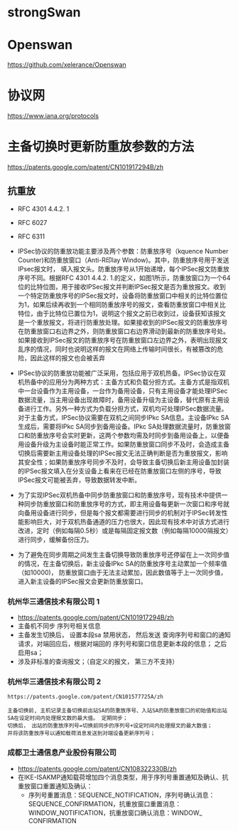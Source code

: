


# strongSwan


# Openswan
https://github.com/xelerance/Openswan





# 协议网
https://www.iana.org/protocols



# 主备切换时更新防重放参数的方法
https://patents.google.com/patent/CN101917294B/zh

## 抗重放 
- RFC 4301 4.4.2.  1
- RFC 6027
- RFC 6311

- IPSec协议的防重放功能主要涉及两个参数：防重放序号（kquence Number Counter)和防重放窗口（Anti-R印lay Window)。其中，防重放序号用于发送IPsec报文时， 填入报文头。防重放序号从1开始递增，每个IPSec报文防重放序号不同。根据RFC 4301 4.4.2. 1.的定义，如图1所示，防重放窗口为一个64位的比特位图，用于接收IPSec报文并判断IPSec报文是否为重放报文。收到一个特定防重放序号的IPSec报文时，设备将防重放窗口中相关的比特位置位为1，如果后续再收到一个相同防重放序号的报文，查看防重放窗口中相关比特位，由于比特位已置位为1，说明这个报文之前已收到过，设备获知该报文是一个重放报文，将进行防重放处理。如果接收到的IPSec报文的防重放序号在防重放窗口右边界之外，则防重放窗口右边界滑动到最新的防重放序号处。如果接收到IPSec报文的防重放序号在防重放窗口左边界之外，表明出现报文乱序的情况，同时也说明这样的报文在网络上传输时间很长，有被篡改的危险，因此这样的报文也会被丢弃

- IPSec协议的防重放功能被广泛采用，包括应用于双机热备。IPSec协议在双机热备中的应用分为两种方式：主备方式和负载分担方式。主备方式是指双机中一台设备作为主用设备，一台作为备用设备，只有主用设备才能处理IPSec数据流量，当主用设备出现故障时，备用设备升级为主设备，替代原有主用设备进行工作。另外一种方式为负载分担方式，双机均可处理IPSec数据流量。对于主备方式，IPSec协议需要在双机之间同步IPkc SA信息。主设备IPkc SA生成后，需要将IPkc SA同步到备用设备。IPkc SA处理数据流量时，防重放窗口和防重放序号会实时更新，这两个参数均需及时同步到备用设备上，以便备用设备升级为主设备时能正常工作。如果防重放窗口同步不及时，会造成主备切换后需要新主用设备处理的IPSec报文无法正确判断是否为重放报文，影响其安全性；如果防重放序号同步不及时，会导致主备切换后新主用设备加封装的IPSec报文填入在分支设备上看来在已经在防重放窗口左侧的序号，导致IPSec报文可能被丢弃，导致数据转发中断。

- 为了实现IPSec双机热备中同步防重放窗口和防重放序号，现有技术中提供一种同步防重放窗口和防重放序号的方式，即主用设备每更新一次窗口和序号就向备用设备进行同步，但是每个报文都需要进行同步的机制对于IPSec转发性能影响巨大，对于双机热备通道的压力也很大，因此现有技术中对该方式进行改进，定时（例如每隔0.5秒）或是每隔固定报文数（例如每隔10000隔报文）进行同步，缓解备份压力。

- 为了避免在同步周期之间发生主备切换导致防重放序号还停留在上一次同步值的情况，在主备切换后，新主设备IPkc SA的防重放序号主动累加一个频率值（如10000)， 防重放窗口由于无法主动累加，因此数值等于上一次同步值，进入新主设备的IPSec报文会更新防重放窗口。


### 杭州华三通信技术有限公司 1
- https://patents.google.com/patent/CN101917294B/zh
- 主备机不同步 序列号相关信息
- 主备发生切换后， 设置本段sa 禁用状态， 然后发送 查询序列号和窗口的通知请求，对端回应后，根据对端回的 序列号和窗口信息更新本段的信息； 之后启用sa；
- 涉及非标准的查询报文；（自定义的报文， 第三方不支持）


### 杭州华三通信技术有限公司 2
    https://patents.google.com/patent/CN101577725A/zh

    主备切换前, 主机记录主备切换前出站SA的防重放序号、入站SA的防重放窗口的初始值和出站SA在设定时间内处理报文数的最大值。 定期同步；
    切换后， 出站的防重放序列号=切换前同步的序列号+设定时间内处理报文的最大数值；
    并将该防重放序号以通知载荷消息发送到对端设备更新序列号；


### 成都卫士通信息产业股份有限公司
- https://patents.google.com/patent/CN108322330B/zh
- 在IKE-ISAKMP通知载荷增加四个消息类型，用于序列号重置通知及确认、抗重放窗口重置通知及确认：
    - 序列号重置消息：SEQUENCE_NOTIFICATION，序列号确认消息：SEQUENCE_CONFIRMATION，抗重放窗口重置消息：WINDOW_NOTIFICATION，抗重放窗口确认消息：WINDOW_ CONFIRMATION

